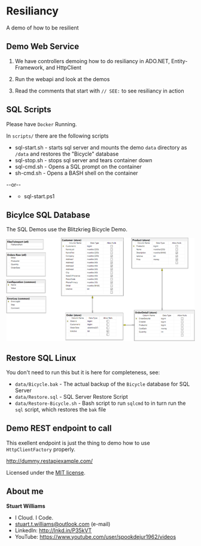 # Resiliancy

A demo of how to be resilient

## Demo Web Service

1. We have controllers demoing how to do resiliancy in ADO.NET, Entity-Framework, and HttpClient

2. Run the webapi and look at the demos

3. Read the comments that start with `// SEE:` to see resiliancy in action

## SQL Scripts

Please have `Docker` Running.

In `scripts/` there are the following scripts

* sql-start.sh - starts sql server and mounts the demo `data` directory as `/data` and restores the "Bicycle" database
* sql-stop.sh - stops sql server and tears container down
* sql-cmd.sh - Opens a SQL prompt on the container  
* sh-cmd.sh  - Opens a BASH shell on the container

--or--

* * sql-start.ps1

## Bicylce SQL Database

The SQL Demos use the Blitzkrieg Bicycle Demo. 

![Bicycle](./Bicycle_DB_Diagram.png)

## Restore SQL Linux

You don't need to run this but it is here for completeness, see: 
* `data/Bicycle.bak` - The actual backup of the `Bicycle` database for SQL Server
* `data/Restore.sql` - SQL Server Restore Script
* `data/Restore-Bicycle.sh` - Bash script to run `sqlcmd` to in turn run the `sql` script, which restores the `bak` file

## Demo REST endpoint to call

This exellent endpoint is just the thing to demo how to use `HttpClientFactory` properly.

http://dummy.restapiexample.com/


Licensed under the [MIT license](LICENSE).

## About me ##

**Stuart Williams**

* I Cloud. I Code. 
* <a href="mailto:stuart.t.williams@outlook.com" target="_blank">stuart.t.williams@outlook.com</a> (e-mail)
* LinkedIn: <a href="http://lnkd.in/P35kVT" target="_blank">http://lnkd.in/P35kVT</a>
* YouTube: <a href="https://www.youtube.com/user/spookdejur1962/videos" target="_blank">https://www.youtube.com/user/spookdejur1962/videos</a> 
